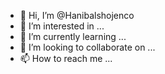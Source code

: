 - 👋 Hi, I’m @Hanibalshojenco
- 👀 I’m interested in ...
- 🌱 I’m currently learning ...
- 💞️ I’m looking to collaborate on ...
- 📫 How to reach me ...

<!---
Hanibalshojenco/Hanibalshojenco is a ✨ special ✨ repository because its `README.md` (this file) appears on your GitHub profile.
You can click the Preview link to take a look at your changes.
--->
